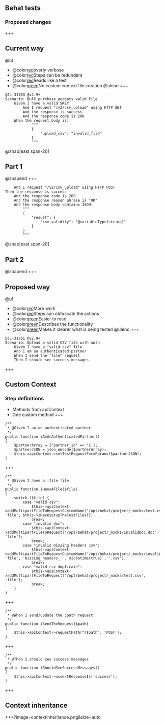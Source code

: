 ## Behat tests
### Proposed changes
+++
## Current way
@ul
 -  @color[red](**-**)overly verbose
 -  @color[red](**-**)Steps can be redundant
 -  @color[red](**-**)Reads like a test
 -  @color[green](**+**)No custom context file creation
@ulend
+++
```
@JL-31763 @v2.9+
Scenario: Bulk purchase accepts valid file
	Given I have a valid SKEY
		And I request "/v2/csv_upload" using HTTP GET
		And the response is success
		And the response code is 200			
	When the request body is:
			"""
			{
				"upload_csv": "invalid_file"
			}
			"""
```
@snap[east span-20]
## Part 1
@snapend
+++
```
	And I request "/v2/csv_upload" using HTTP POST
Then the response is success
	And the response code is 200
	And the response reason phrase is "OK"
	And the response body contains JSON:
		"""
		{
			"result": {
				"csv_validity": "@variableType(string)"
			}
		}
		"""
```
@snap[east span-20]
## Part 2
@snapend
+++
## Proposed way
@ul
- @color[red](**-**)More work
- @color[red](**-**)Steps can obfuscate the actions
- @color[green](**+**)Easier to read
- @color[green](**+**)Describes the functionality
- @color[green](**+**)Makes it clearer what is being tested
@ulend
+++
```
@JL-31761 @v2.9+
Scenario: Upload a valid CSV file with auth
	Given I have a "valid csv" file
	And I am an authenticated partner
	When I send the "file" request
	Then I should see success messages
```
+++
## Custom Context
### Step definitions
- Methods from apiContext
- One custom method
+++
```
/**
 * @Given I am an authenticated partner
 */
public function iAmAnAuthenticatedPartner()
{
	$partnerArray = ["partner_id" => '1'];
	$partnerJSON = json_encode($partnerArray);
	$this->apiContext->setTestRequestFormParams($partnerJSON);
}
```
+++
```
/**
 * @Given I have a :file file
 */
public function iHaveAFile($file)
{
	switch ($file) {
		case "valid csv":
			$this->apiContext->addMultipartFileToRequestCustomName('/opt/behat/project/_mocks/test.csv', 'file', $this->iHaveSetupTheTestFiles());
			break;
		case "invalid doc":
			$this->apiContext->addMultipartFileToRequest('/opt/behat/project/_mocks/invalidDoc.doc', 'file');
			break;
		case "invalid missing headers csv":
			$this->apiContext->addMultipartFileToRequestCustomName('/opt/behat/project/_mocks/invalid_missing_headers.csv', 'file', 'missing_headers_' . microtime(true) . '.csv');
			break;
		case "valid csv duplicate":
			$this->apiContext->addMultipartFileToRequest('/opt/behat/project/_mocks/test.csv', 'file');
			break;
	}
}
```
+++
```
/**
 * @When I send/update the :path request
 */
public function iSendTheRequest($path)
{
	$this->apiContext->requestPath("/$path", 'POST');
}
```
+++
```
/**
 * @Then I should see success messages
 */
public function iShouldSeeSuccessMessages()
{
	$this->apiContext->assertResponseIs('success');
}

```
+++
## Context inheritance
+++?image=contextinheritance.png&size=auto 

